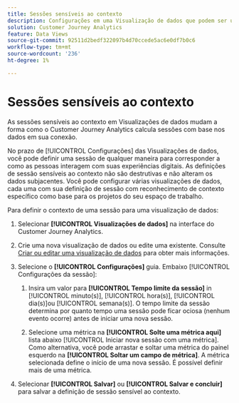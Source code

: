 ```yaml
---
title: Sessões sensíveis ao contexto
description: Configurações em uma Visualização de dados que podem ser usadas para definir sessões sensíveis ao contexto.
solution: Customer Journey Analytics
feature: Data Views
source-git-commit: 92511d2bedf322097b4d70ccede5ac6e0df7b0c6
workflow-type: tm+mt
source-wordcount: '236'
ht-degree: 1%

---
```



# Sessões sensíveis ao contexto

As sessões sensíveis ao contexto em Visualizações de dados mudam a forma como o Customer Journey Analytics calcula sessões com base nos dados em sua conexão.

No prazo de [!UICONTROL Configurações] das Visualizações de dados, você pode definir uma sessão de qualquer maneira para corresponder a como as pessoas interagem com suas experiências digitais. As definições de sessão sensíveis ao contexto não são destrutivas e não alteram os dados subjacentes. Você pode configurar várias visualizações de dados, cada uma com sua definição de sessão com reconhecimento de contexto específico como base para os projetos do seu espaço de trabalho.

Para definir o contexto de uma sessão para uma visualização de dados:

1. Selecionar **[!UICONTROL Visualizações de dados]** na interface do Customer Journey Analytics.

1. Crie uma nova visualização de dados ou edite uma existente. Consulte [Criar ou editar uma visualização de dados](create-dataview.md) para obter mais informações.

1. Selecione o **[!UICONTROL Configurações]** guia. Embaixo [!UICONTROL Configurações da sessão]:

   1. Insira um valor para **[!UICONTROL Tempo limite da sessão]** in [!UICONTROL minuto(s)], [!UICONTROL hora(s)], [!UICONTROL dia(s)]ou [!UICONTROL semana(s)]. O tempo limite da sessão determina por quanto tempo uma sessão pode ficar ociosa (nenhum evento ocorre) antes de iniciar uma nova sessão.

   2. Selecione uma métrica na **[!UICONTROL Solte uma métrica aqui]** lista abaixo [!UICONTROL Iniciar nova sessão com uma métrica]. Como alternativa, você pode arrastar e soltar uma métrica do painel esquerdo na **[!UICONTROL Soltar um campo de métrica]**. A métrica selecionada define o início de uma nova sessão. É possível definir mais de uma métrica.

1. Selecionar **[!UICONTROL Salvar]** ou **[!UICONTROL Salvar e concluir]** para salvar a definição de sessão sensível ao contexto.

